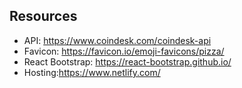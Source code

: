 
## Resources
- API: https://www.coindesk.com/coindesk-api
- Favicon: https://favicon.io/emoji-favicons/pizza/
- React Bootstrap: https://react-bootstrap.github.io/
- Hosting:https://www.netlify.com/
